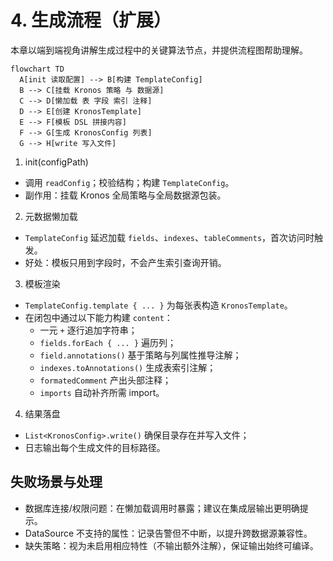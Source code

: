 # 4. 生成流程（扩展）

本章以端到端视角讲解生成过程中的关键算法节点，并提供流程图帮助理解。

```mermaid
flowchart TD
  A[init 读取配置] --> B[构建 TemplateConfig]
  B --> C[挂载 Kronos 策略 与 数据源]
  C --> D[懒加载 表 字段 索引 注释]
  D --> E[创建 KronosTemplate]
  E --> F[模板 DSL 拼接内容]
  F --> G[生成 KronosConfig 列表]
  G --> H[write 写入文件]
```

1. init(configPath)
- 调用 `readConfig`；校验结构；构建 `TemplateConfig`。
- 副作用：挂载 Kronos 全局策略与全局数据源包装。

2. 元数据懒加载
- `TemplateConfig` 延迟加载 `fields`、`indexes`、`tableComments`，首次访问时触发。
- 好处：模板只用到字段时，不会产生索引查询开销。

3. 模板渲染
- `TemplateConfig.template { ... }` 为每张表构造 `KronosTemplate`。
- 在闭包中通过以下能力构建 `content`：
  - 一元 `+` 逐行追加字符串；
  - `fields.forEach { ... }` 遍历列；
  - `field.annotations()` 基于策略与列属性推导注解；
  - `indexes.toAnnotations()` 生成表索引注解；
  - `formatedComment` 产出头部注释；
  - `imports` 自动补齐所需 import。

4. 结果落盘
- `List<KronosConfig>.write()` 确保目录存在并写入文件；
- 日志输出每个生成文件的目标路径。

## 失败场景与处理

- 数据库连接/权限问题：在懒加载调用时暴露；建议在集成层输出更明确提示。
- DataSource 不支持的属性：记录告警但不中断，以提升跨数据源兼容性。
- 缺失策略：视为未启用相应特性（不输出额外注解），保证输出始终可编译。